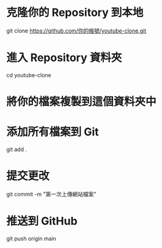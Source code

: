 # 克隆你的 Repository 到本地
git clone https://github.com/你的帳號/youtube-clone.git

# 進入 Repository 資料夾
cd youtube-clone

# 將你的檔案複製到這個資料夾中

# 添加所有檔案到 Git
git add .

# 提交更改
git commit -m "第一次上傳網站檔案"

# 推送到 GitHub
git push origin main
